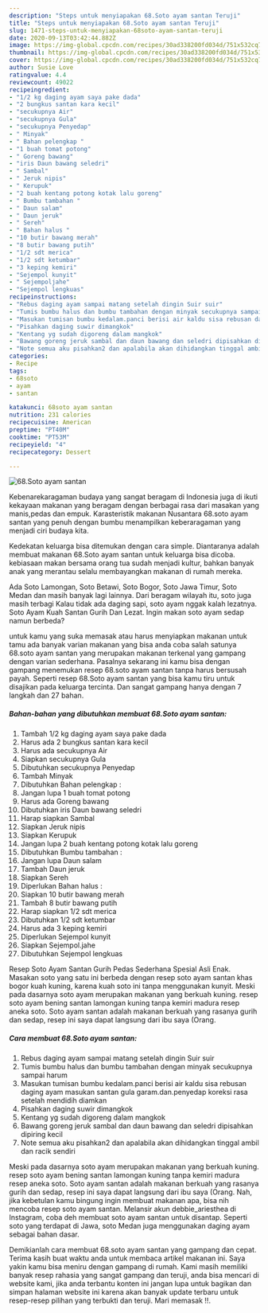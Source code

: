 ```yaml
---
description: "Steps untuk menyiapakan 68.Soto ayam santan Teruji"
title: "Steps untuk menyiapakan 68.Soto ayam santan Teruji"
slug: 1471-steps-untuk-menyiapakan-68soto-ayam-santan-teruji
date: 2020-09-13T03:42:44.882Z
image: https://img-global.cpcdn.com/recipes/30ad338200fd034d/751x532cq70/68soto-ayam-santan-foto-resep-utama.jpg
thumbnail: https://img-global.cpcdn.com/recipes/30ad338200fd034d/751x532cq70/68soto-ayam-santan-foto-resep-utama.jpg
cover: https://img-global.cpcdn.com/recipes/30ad338200fd034d/751x532cq70/68soto-ayam-santan-foto-resep-utama.jpg
author: Susie Love
ratingvalue: 4.4
reviewcount: 49022
recipeingredient:
- "1/2 kg daging ayam saya pake dada"
- "2 bungkus santan kara kecil"
- "secukupnya Air"
- "secukupnya Gula"
- "secukupnya Penyedap"
- " Minyak"
- " Bahan pelengkap "
- "1 buah tomat potong"
- " Goreng bawang"
- "iris Daun bawang seledri"
- " Sambal"
- " Jeruk nipis"
- " Kerupuk"
- "2 buah kentang potong kotak lalu goreng"
- " Bumbu tambahan "
- " Daun salam"
- " Daun jeruk"
- " Sereh"
- " Bahan halus "
- "10 butir bawang merah"
- "8 butir bawang putih"
- "1/2 sdt merica"
- "1/2 sdt ketumbar"
- "3 keping kemiri"
- "Sejempol kunyit"
- " Sejempoljahe"
- "Sejempol lengkuas"
recipeinstructions:
- "Rebus daging ayam sampai matang setelah dingin Suir suir"
- "Tumis bumbu halus dan bumbu tambahan dengan minyak secukupnya sampai harum"
- "Masukan tumisan bumbu kedalam.panci berisi air kaldu sisa rebusan daging ayam masukan santan gula garam.dan.penyedap koreksi rasa setelah mendidih diamkan"
- "Pisahkan daging suwir dimangkok"
- "Kentang yg sudah digoreng dalam mangkok"
- "Bawang goreng jeruk sambal dan daun bawang dan seledri dipisahkan dipiring kecil"
- "Note semua aku pisahkan2 dan apalabila akan dihidangkan tinggal ambil dan racik sendiri"
categories:
- Recipe
tags:
- 68soto
- ayam
- santan

katakunci: 68soto ayam santan 
nutrition: 231 calories
recipecuisine: American
preptime: "PT40M"
cooktime: "PT53M"
recipeyield: "4"
recipecategory: Dessert

---
```



![68.Soto ayam santan](https://img-global.cpcdn.com/recipes/30ad338200fd034d/751x532cq70/68soto-ayam-santan-foto-resep-utama.jpg)

Kebenarekaragaman budaya yang sangat beragam di Indonesia juga di ikuti kekayaan makanan yang beragam dengan berbagai rasa dari masakan yang manis,pedas dan empuk. Karasteristik makanan Nusantara 68.soto ayam santan yang penuh dengan bumbu menampilkan keberaragaman yang menjadi ciri budaya kita.


Kedekatan keluarga bisa ditemukan dengan cara simple. Diantaranya adalah membuat makanan 68.Soto ayam santan untuk keluarga bisa dicoba. kebiasaan makan bersama orang tua sudah menjadi kultur, bahkan banyak anak yang merantau selalu membayangkan makanan di rumah mereka.

Ada Soto Lamongan, Soto Betawi, Soto Bogor, Soto Jawa Timur, Soto Medan dan masih banyak lagi lainnya. Dari beragam wilayah itu, soto juga masih terbagi Kalau tidak ada daging sapi, soto ayam nggak kalah lezatnya. Soto Ayam Kuah Santan Gurih Dan Lezat. Ingin makan soto ayam sedap namun berbeda?

untuk kamu yang suka memasak atau harus menyiapkan makanan untuk tamu ada banyak varian makanan yang bisa anda coba salah satunya 68.soto ayam santan yang merupakan makanan terkenal yang gampang dengan varian sederhana. Pasalnya sekarang ini kamu bisa dengan gampang menemukan resep 68.soto ayam santan tanpa harus bersusah payah.
Seperti resep 68.Soto ayam santan yang bisa kamu tiru untuk disajikan pada keluarga tercinta. Dan sangat gampang hanya dengan 7 langkah dan 27 bahan.


<!--inarticleads1-->

##### Bahan-bahan yang dibutuhkan membuat 68.Soto ayam santan:

1. Tambah 1/2 kg daging ayam saya pake dada
1. Harus ada 2 bungkus santan kara kecil
1. Harus ada secukupnya Air
1. Siapkan secukupnya Gula
1. Dibutuhkan secukupnya Penyedap
1. Tambah  Minyak
1. Dibutuhkan  Bahan pelengkap :
1. Jangan lupa 1 buah tomat potong
1. Harus ada  Goreng bawang
1. Dibutuhkan iris Daun bawang seledri
1. Harap siapkan  Sambal
1. Siapkan  Jeruk nipis
1. Siapkan  Kerupuk
1. Jangan lupa 2 buah kentang potong kotak lalu goreng
1. Dibutuhkan  Bumbu tambahan :
1. Jangan lupa  Daun salam
1. Tambah  Daun jeruk
1. Siapkan  Sereh
1. Diperlukan  Bahan halus :
1. Siapkan 10 butir bawang merah
1. Tambah 8 butir bawang putih
1. Harap siapkan 1/2 sdt merica
1. Dibutuhkan 1/2 sdt ketumbar
1. Harus ada 3 keping kemiri
1. Diperlukan Sejempol kunyit
1. Siapkan  Sejempol.jahe
1. Dibutuhkan Sejempol lengkuas


Resep Soto Ayam Santan Gurih Pedas Sederhana Spesial Asli Enak. Masakan soto yang satu ini berbeda dengan resep soto ayam santan khas bogor kuah kuning, karena kuah soto ini tanpa menggunakan kunyit. Meski pada dasarnya soto ayam merupakan makanan yang berkuah kuning. resep soto ayam bening santan lamongan kuning tanpa kemiri madura resep aneka soto. Soto ayam santan adalah makanan berkuah yang rasanya gurih dan sedap, resep ini saya dapat langsung dari ibu saya (Orang. 

<!--inarticleads2-->

##### Cara membuat  68.Soto ayam santan:

1. Rebus daging ayam sampai matang setelah dingin Suir suir
1. Tumis bumbu halus dan bumbu tambahan dengan minyak secukupnya sampai harum
1. Masukan tumisan bumbu kedalam.panci berisi air kaldu sisa rebusan daging ayam masukan santan gula garam.dan.penyedap koreksi rasa setelah mendidih diamkan
1. Pisahkan daging suwir dimangkok
1. Kentang yg sudah digoreng dalam mangkok
1. Bawang goreng jeruk sambal dan daun bawang dan seledri dipisahkan dipiring kecil
1. Note semua aku pisahkan2 dan apalabila akan dihidangkan tinggal ambil dan racik sendiri


Meski pada dasarnya soto ayam merupakan makanan yang berkuah kuning. resep soto ayam bening santan lamongan kuning tanpa kemiri madura resep aneka soto. Soto ayam santan adalah makanan berkuah yang rasanya gurih dan sedap, resep ini saya dapat langsung dari ibu saya (Orang. Nah, jika kebetulan kamu bingung ingin membuat makanan apa, bisa nih mencoba resep soto ayam santan. Melansir akun debbie_ariesthea di Instagram, coba deh membuat soto ayam santan untuk disantap. Seperti soto yang terdapat di Jawa, soto Medan juga menggunakan daging ayam sebagai bahan dasar. 

Demikianlah cara membuat 68.soto ayam santan yang gampang dan cepat. Terima kasih buat waktu anda untuk membaca artikel makanan ini. Saya yakin kamu bisa meniru dengan gampang di rumah. Kami masih memiliki banyak resep rahasia yang sangat gampang dan teruji, anda bisa mencari di website kami, jika anda terbantu konten ini jangan lupa untuk bagikan dan simpan halaman website ini karena akan banyak update terbaru untuk resep-resep pilihan yang terbukti dan teruji. Mari memasak !!. 
